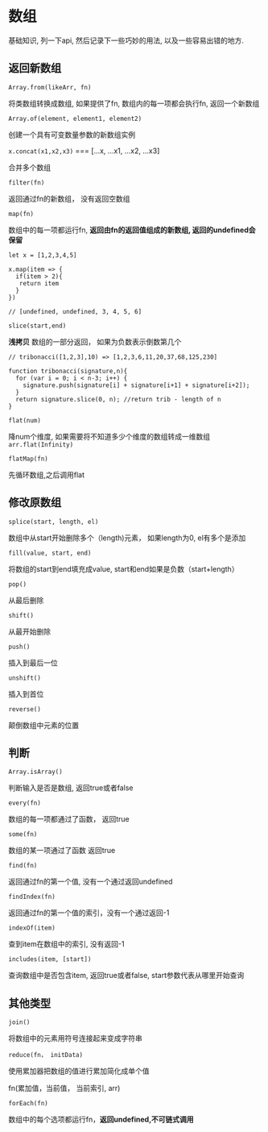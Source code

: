 # 数组

基础知识, 列一下api, 然后记录下一些巧妙的用法, 以及一些容易出错的地方.

## 返回新数组

`Array.from(likeArr, fn)`

将类数组转换成数组, 如果提供了fn, 数组内的每一项都会执行fn, 返回一个新数组

`Array.of(element, element1, element2)`

创建一个具有可变数量参数的新数组实例

`x.concat(x1,x2,x3)` ===       [...x, ...x1, ...x2, ...x3]

合并多个数组

`filter(fn)`

返回通过fn的新数组， 没有返回空数组

`map(fn)`

数组中的每一项都运行fn, **返回由fn的返回值组成的新数组, 返回的undefined会保留**

```
let x = [1,2,3,4,5]

x.map(item => {
  if(item > 2){
   return item
  }
})

// [undefined, undefined, 3, 4, 5, 6]
```

`slice(start,end)`

**浅拷贝** 数组的一部分返回， 如果为负数表示倒数第几个

```
// tribonacci([1,2,3],10) => [1,2,3,6,11,20,37,68,125,230]

function tribonacci(signature,n){  
  for (var i = 0; i < n-3; i++) {
    signature.push(signature[i] + signature[i+1] + signature[i+2]);
  }
  return signature.slice(0, n); //return trib - length of n
}
```

`flat(num)`

降num个维度, 如果需要将不知道多少个维度的数组转成一维数组`arr.flat(Infinity)`

`flatMap(fn)`

先循环数组,之后调用flat

## 修改原数组

`splice(start, length, el)`

数组中从start开始删除多个（length)元素， 如果length为0, el有多个是添加

`fill(value, start, end)`

将数组的start到end填充成value, start和end如果是负数（start+length）

`pop()`

从最后删除

`shift()`

从最开始删除

`push()`

插入到最后一位

`unshift()`

插入到首位

`reverse()`

颠倒数组中元素的位置

## 判断

`Array.isArray()`

判断输入是否是数组, 返回true或者false

`every(fn)`

数组的每一项都通过了函数， 返回true

`some(fn)`

数组的某一项通过了函数 返回true

`find(fn)`

返回通过fn的第一个值, 没有一个通过返回undefined

`findIndex(fn)`

返回通过fn的第一个值的索引，没有一个通过返回-1

`indexOf(item)`

查到item在数组中的索引, 没有返回-1

`includes(item, [start])`

查询数组中是否包含item, 返回true或者false, start参数代表从哪里开始查询

## 其他类型

`join()`

将数组中的元素用符号连接起来变成字符串

`reduce(fn， initData)`

使用累加器把数组的值进行累加简化成单个值

fn(累加值，当前值， 当前索引, arr)

`forEach(fn)`

数组中的每个选项都运行fn，**返回undefined,不可链式调用**
